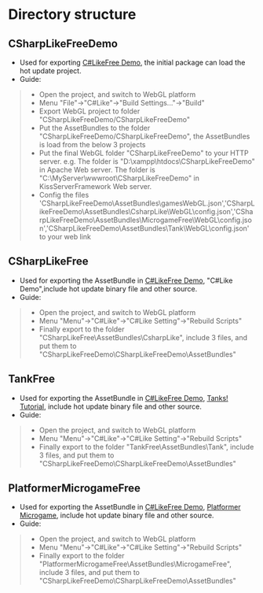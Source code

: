 # Directory structure
## CSharpLikeFreeDemo
-  Used for exporting [C#LikeFree Demo](https://www.csharplike.com/CSharpLikeFreeDemo/index.html), the initial package can load the hot update project.
- Guide:
> * Open the project, and switch to WebGL platform
> * Menu "File"->"C#Like"->"Build Settings..."->"Build"
> * Export WebGL project to folder "CSharpLikeFreeDemo/CSharpLikeFreeDemo"
> * Put the AssetBundles to the folder "CSharpLikeFreeDemo/CSharpLikeFreeDemo", the AssetBundles is load from the below 3 projects
> * Put the final WebGL folder "CSharpLikeFreeDemo" to your HTTP server. e.g. The folder is "D:\xampp\htdocs\CSharpLikeFreeDemo" in Apache Web server. The folder is "C:\MyServer\wwwroot\CSharpLikeFreeDemo" in KissServerFramework Web server.
> * Config the files 'CSharpLikeFreeDemo\AssetBundles\gamesWebGL.json','CSharpLikeFreeDemo\AssetBundles\CsharpLike\WebGL\config.json','CSharpLikeFreeDemo\AssetBundles\MicrogameFree\WebGL\config.json','CSharpLikeFreeDemo\AssetBundles\Tank\WebGL\config.json' to your web link

## CSharpLikeFree
-  Used for exporting the AssetBundle in [C#LikeFree Demo](https://www.csharplike.com/CSharpLikeFreeDemo/index.html), "C#Like Demo",include hot update binary file and other source.
- Guide:
> * Open the project, and switch to WebGL platform
> * Menu "Menu"->"C#Like"->"C#Like Setting"->"Rebuild Scripts"
> * Finally export to the folder "CSharpLikeFree\AssetBundles\CsharpLike", include 3 files, and put them to "CSharpLikeFreeDemo\CSharpLikeFreeDemo\AssetBundles"

## TankFree
-  Used for exporting the AssetBundle in [C#LikeFree Demo](https://www.csharplike.com/CSharpLikeFreeDemo/index.html), [Tanks! Tutorial](https://assetstore.unity.com/packages/essentials/tutorial-projects/tanks-tutorial-46209), include hot update binary file and other source. 
- Guide:
> * Open the project, and switch to WebGL platform
> * Menu "Menu"->"C#Like"->"C#Like Setting"->"Rebuild Scripts"
> * Finally export to the folder "TankFree\AssetBundles\Tank", include 3 files, and put them to "CSharpLikeFreeDemo\CSharpLikeFreeDemo\AssetBundles"

## PlatformerMicrogameFree
-  Used for exporting the AssetBundle in [C#LikeFree Demo](https://www.csharplike.com/CSharpLikeFreeDemo/index.html), [Platformer Microgame](https://assetstore.unity.com/packages/templates/platformer-microgame-151055), include hot update binary file and other source. 
- Guide:
> * Open the project, and switch to WebGL platform
> * Menu "Menu"->"C#Like"->"C#Like Setting"->"Rebuild Scripts"
> * Finally export to the folder "PlatformerMicrogameFree\AssetBundles\MicrogameFree", include 3 files, and put them to "CSharpLikeFreeDemo\CSharpLikeFreeDemo\AssetBundles"